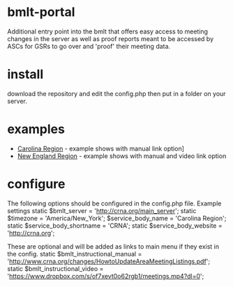 # bmlt-portal
Additional entry point into the bmlt that offers easy access to meeting changes in the server as well as proof reports meant to be accessed by ASCs for GSRs to go over and 'proof' their meeting data.

# install
download the repository and edit the config.php then put in a folder on your server.

# examples
 * [Carolina Region](https://crna.org/changes) - example shows with manual link option]
 * [New England Region](https://nerna.org/changes) - example shows with manual and video link option

# configure
The following options should be configured in the config.php file.
Example settings
static $bmlt_server = 'http://crna.org/main_server';
static $timezone = 'America/New_York';
$service_body_name = 'Carolina Region';
static $service_body_shortname = 'CRNA';
static $service_body_website = 'http://crna.org';

These are optional and will be added as links to main menu if they exist in the config.
static $bmlt_instructional_manual = 'http://www.crna.org/changes/HowtoUpdateAreaMeetingListings.pdf';
static $bmlt_instructional_video = 'https://www.dropbox.com/s/of7xevt0o62rgb1/meetings.mp4?dl=0';